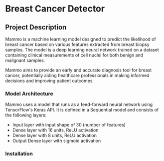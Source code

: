 # Breast Cancer Detector

## Project Description
Mammo is a machine learning model designed to predict the likelihood of breast cancer based on various features extracted from breast biopsy samples. The model is a deep learning neural network trained on a dataset containing clinical measurements of cell nuclei for both benign and malignant samples.

Mammo aims to provide an early and accurate diagnosis tool for breast cancer, potentially aiding healthcare professionals in making informed decisions and improving patient outcomes.

### Model Architecture
Mammo uses a model that runs as a feed-forward neural network using TensorFlow's Keras API. It is defined in a Sequential model and consists of the following layers:

- Input layer with input shape of 30 (number of features)
- Dense layer with 16 units, ReLU activation
- Dense layer with 8 units, ReLU activation
- Output Dense layer with sigmoid activation

### Installation

